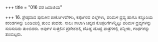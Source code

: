 +++
title = "016 ವರ ಜವಾಜಿಯ"

+++
16. ಶ್ರೇಷ್ಠವಾದ ಪುನುಗಿನ ಜೀರ್ಕೊಳವೆಗಳು, ಕರ್ಪೂರದ ಬಿಲ್ಲೆಗಳು, ಪರಿಮಳ ದ್ರವ್ಯ ಹಾಗೂ ಕಸ್ತೂರಿಯ ಕರಂಡಗಳನ್ನು ಬಂಡಿಯಲ್ಲಿ ತುಂಬಿ ತಂದರು. ಸಾಲು ಸಾಲಾಗಿ ಚಿನ್ನದ ಕೊಪ್ಪರಿಗೆಗಳನ್ನಿಟ್ಟು ಪರಿಮಳ ದ್ರವ್ಯಗಳನ್ನು ಸುರಿಸುರಿದು ತುಂಬಿದರು. ಅವುಗಳ ಸುತ್ತಲಿನ ಪ್ರದೇಶದಲ್ಲಿ ದೊಡ್ಡ ದೊಡ್ಡ ಪಾತ್ರೆಗಳಲ್ಲಿ ಪನ್ನೀರು, ಗಂಧಗಳನ್ನು ತುಂಬಿಟ್ಟರು.